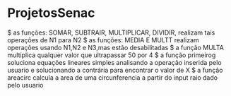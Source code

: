 # ProjetosSenac

$ as funções: SOMAR, SUBTRAIR, MULTIPLICAR, DIVIDIR, realizam tais operações de N1 para N2
$ as funções: MEDIA E MULTT realizam operações usando N1,N2 e N3,mas estão desabilitadas
$ a função MULTA multiplica qualquer valor que ultrapassar 50 por 4 
$ a função primeirog soluciona equações lineares simples analisando a operação inserida pelo usuario e solucionando a contrária para encontrar o valor de X
$ a função areacirc calcula a area de uma circunferencia a partir do input raio dado pelo usuario 
